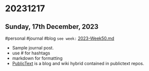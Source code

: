 # 20231217
## Sunday, 17th December, 2023
#personal #journal #blog `see week:` [2023-Week50.md](../2023-Week50.md)

- Sample journal post. 
- use # for hashtags
- markdown for formatting
- [PublicText](/wiki/publictext.md) is a blog and wiki hybrid contained in publictext repos.